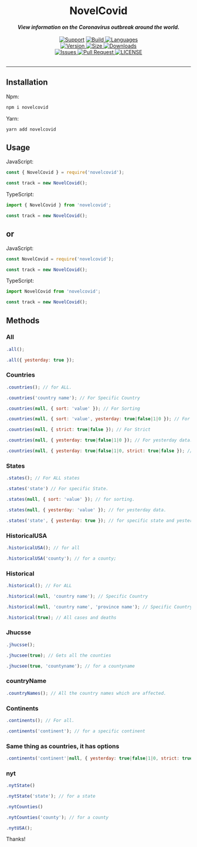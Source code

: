 <div align="center">
        <h1> NovelCovid </h1>
    <strong> <i>View information on the Coronavirus outbreak around the world.</i></strong>
  <br>
  <br>
  <a href="https://discord.gg/EvbMshU">
    <img src="https://img.shields.io/discord/689535536934813823.svg?colorB=Blue&logo=discord&label=Support&style=for-the-badge" alt="Support"></a>

<a href="https://github.com/NovelCOVID/node-api/actions?query=workflow%3ABuild">
    <img src="https://img.shields.io/github/workflow/status/NovelCOVID/node-api/Build?color=green&label=Build&logo=github&logoColor=green&style=for-the-badge" alt="Build">
</a>

<a href="https://github.com/NovelCOVID/node-api">
    <img src="https://img.shields.io/github/languages/top/NovelCOVID/node-api?logo=typescript&logoColor=blue&style=for-the-badge" alt="Languages">
</a>
<br>
<a href="https://www.npmjs.com/package/novelcovid">
    <img src="https://img.shields.io/npm/v/novelcovid?logo=npm&style=for-the-badge" alt="Version">
</a>
<a href="https://www.npmjs.com/package/novelcovid">
	<img src="https://img.shields.io/bundlephobia/min/novelcovid?color=red&label=SIZE&logo=npm&style=for-the-badge", alt="Size">
</a>
<a href="https://www.npmjs.com/package/novelcovid">
<img src="https://img.shields.io/npm/dw/novelcovid?logo=npm&style=for-the-badge", alt="Downloads">
</a>
<br>
<a href="https://github.com/NovelCOVID/node-api/issues">
    <img src="https://img.shields.io/github/issues/NovelCOVID/node-api?color=red&logo=github&logoColor=red&style=for-the-badge" alt="Issues">
</a>

<a href="https://github.com/NovelCOVID/node-api/pulls">
    <img src="https://img.shields.io/github/issues-pr/NovelCOVID/node-api?logo=github&logoColor=brightgreen&style=for-the-badge" alt="Pull Request">
</a>
<a href="https://github.com/NovelCOVID/node-api/blob/master/LICENSE"><img src="https://img.shields.io/github/license/NovelCOVID/node-api?color=37f149&style=for-the-badge" alt="LICENSE">
</a>
<br>
<br>
<hr>
</div>



## Installation

Npm:

```bash
npm i novelcovid
```

Yarn:

```bash
yarn add novelcovid
```

## Usage

JavaScript:

```js
const { NovelCovid } = require('novelcovid');

const track = new NovelCovid();
```

TypeScript:

```ts
import { NovelCovid } from 'novelcovid';

const track = new NovelCovid();
```

## or 

JavaScript:

```js
const NovelCovid = require('novelcovid');

const track = new NovelCovid();
```

TypeScript:

```ts
import NovelCovid from 'novelcovid';

const track = new NovelCovid();
```

## Methods

### All

```js
.all();
```

```js
.all({ yesterday: true });
```

### Countries

```js
.countries(); // for ALL.
```

```js
.countries('country name'); // For Specific Country
```

```js
.countries(null, { sort: 'value' }); // For Sorting
```

```js
.countries(null, { sort: 'value', yesterday: true|false|1|0 }); // For Sorting and yesterday data.
```

```js
.countries(null, { strict: true|false }); // For Strict
```

```js
.countries(null, { yesterday: true|false|1|0 }); // For yesterday data.
```

```js
.countries(null, { yesterday: true|false|1|0, strict: true|false }); // For yesterday data and strict.
```

### States

```js
.states(); // For ALL states
```

```js
.states('state') // For specific State.
```

```js
.states(null, { sort: 'value' }); // for sorting.
```

```js
.states(null, { yesterday: 'value' }); // for yesterday data.
```

```js
.states('state', { yesterday: true }); // for specific state and yesterday data.
```

### HistoricalUSA

```js
.historicalUSA(); // for all
```

```js
.historicalUSA('county'); // for a county;
```

### Historical

```js
.historical(); // For ALL
```

```js
.historical(null, 'country name'); // Specific Country
```

```js
.historical(null, 'country name', 'province name'); // Specific Country and Province
```

```js
.historical(true); // All cases and deaths
```

### Jhucsse

```js
.jhucsse();

.jhucsee(true); // Gets all the counties

.jhucsee(true, 'countyname'); // for a countyname
```

### countryName

```js
.countryNames(); // All the country names which are affected.
```

### Continents

```js
.continents(); // For all.
```

```js
.continents('continent'); // for a specific continent
```

### Same thing as countries, it has options

```js
.continents('continent'|null, { yesterday: true|false|1|0, strict: true|false, sort: 'value'})
```

### nyt

```js
.nytState()
```

```js
.nytState('state'); // for a state
```

```js
.nytCounties()
```

```js
.nytCounties('county'); // for a county
```

```js
.nytUSA();
```


Thanks!
